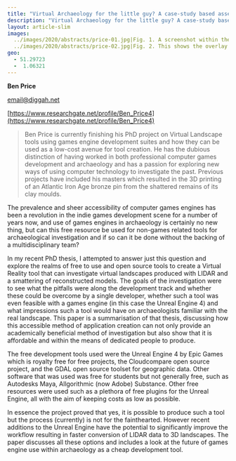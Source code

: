 ```yaml
---
title: "Virtual Archaeology for the little guy? A case-study based assessment of the feasibility and sustainability of minimal resource VR modelling and its applicability to small-scale archaeological research"
description: "Virtual Archaeology for the little guy? A case-study based assessment of the feasibility and sustainability of minimal resource VR modelling and its applicability to small-scale archaeological research"
layout: article-slim
images:
  ../images/2020/abstracts/price-01.jpg|Fig. 1. A screenshot within the Unreal Engine showing the reconstructed broch structure sitting within the unusually shaped ditch. Broch-ditch
  ../images/2020/abstracts/price-02.jpg|Fig. 2. This shows the overlay of the interpretive map of the geophysical survey results conducted by ORCA in 2002 & 2007 . This shows the relative positioning of the broch and the ditch in regards to the data. Note the overlay was positioned over the landscape using common elements that showed in both, such as the position of the 'fire pit' in the nearby Stones of Stenness.
geo:
  - 51.29723
  -  1.06321 
---
```


**Ben Price**

[email@diggah.net](email@diggah.net)

[https://www.researchgate.net/profile/Ben_Price4](https://www.researchgate.net/profile/Ben_Price4)

> Ben Price is currently finishing his PhD project on Virtual Landscape tools using games engine development suites and how they can be used as a low-cost avenue for tool creation. He has the dubious distinction of having worked in both professional computer games development and archaeology and has a passion for exploring new ways of using computer technology to investigate the past. Previous projects have included his masters which resulted in the 3D printing of an Atlantic Iron Age bronze pin from the shattered remains of its clay moulds.

The prevalence and sheer accessibility of computer games engines has been a revolution in the indie games development scene for a number of years now, and use of games engines in archaeology is certainly no new thing, but can this free resource be used for non-games related tools for archaeological investigation and if so can it be done without the backing of a multidisciplinary  team?

In my recent PhD thesis, I attempted to answer just this question and explore the realms of free to use and open source tools to create a Virtual Reality tool that can investigate virtual landscapes produced with LIDAR and a smattering of reconstructed models. The goals of the investigation were to see what the pitfalls were along the development track and whether these could be overcome by a single developer, whether such a tool was even feasible with a games engine (in this case the Unreal Engine 4) and what impressions such a tool would have on archaeologists familiar with the real landscape. This paper is a summarisation of that thesis, discussing how this accessible method of application creation can not only provide an academically beneficial method of investigation but also show that it is affordable and within the means of dedicated people to produce.

The free development tools used were the Unreal Engine 4 by Epic Games which is royalty  free for free projects, the Cloudcompare open source project, and the GDAL open source  toolset for geographic data. Other software that was used was free for students but not generally free, such as Autodesks Maya, Allgorithmic (now Adobe) Substance. Other free resources were used such as a plethora of free plugins for the Unreal Engine, all with the aim of keeping costs as low as possible. 

In essence the project proved that yes, it is possible to produce such a tool but the process (currently) is not for the fainthearted. However recent additions to the Unreal Engine have the potential to significantly improve the workflow resulting in faster conversion of LIDAR data to 3D landscapes. The paper discusses all these options and includes a look at the future of games engine use within archaeology as a cheap development tool.
